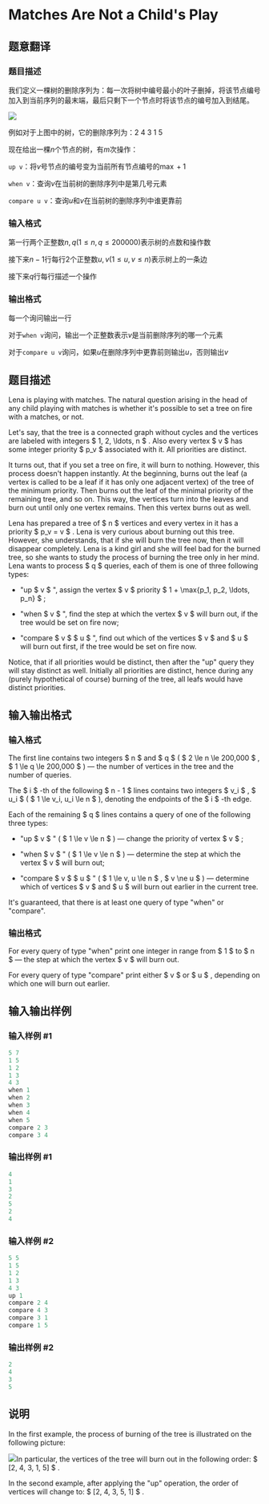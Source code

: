 # Matches Are Not a Child&#039;s Play 

## 题意翻译

### 题目描述

我们定义一棵树的删除序列为：每一次将树中编号最小的叶子删掉，将该节点编号加入到当前序列的最末端，最后只剩下一个节点时将该节点的编号加入到结尾。

![](https://cdn.luogu.org/upload/vjudge_pic/CF1137F/bc0d9649c17373120f77a2c7a539e99bc4a36a66.png)

例如对于上图中的树，它的删除序列为：2 4 3 1 5

现在给出一棵$n$个节点的树，有$m$次操作：

`up v`：将$v$号节点的编号变为当前所有节点编号的$\max + 1$

`when v`：查询$v$在当前树的删除序列中是第几号元素

`compare u v`：查询$u$和$v$在当前树的删除序列中谁更靠前

### 输入格式

第一行两个正整数$n,q(1 \leq n , q \leq 200000)$表示树的点数和操作数

接下来$n-1$行每行$2$个正整数$u,v(1 \leq u,v \leq n)$表示树上的一条边

接下来$q$行每行描述一个操作

### 输出格式

每一个询问输出一行

对于`when v`询问，输出一个正整数表示$v$是当前删除序列的哪一个元素

对于`compare u v`询问，如果$u$在删除序列中更靠前则输出$u$，否则输出$v$

## 题目描述

Lena is playing with matches. The natural question arising in the head of any child playing with matches is whether it's possible to set a tree on fire with a matches, or not.

Let's say, that the tree is a connected graph without cycles and the vertices are labeled with integers $ 1, 2, \ldots, n $ . Also every vertex $ v $ has some integer priority $ p_v $ associated with it. All priorities are distinct.

It turns out, that if you set a tree on fire, it will burn to nothing. However, this process doesn't happen instantly. At the beginning, burns out the leaf (a vertex is called to be a leaf if it has only one adjacent vertex) of the tree of the minimum priority. Then burns out the leaf of the minimal priority of the remaining tree, and so on. This way, the vertices turn into the leaves and burn out until only one vertex remains. Then this vertex burns out as well.

Lena has prepared a tree of $ n $ vertices and every vertex in it has a priority $ p_v = v $ . Lena is very curious about burning out this tree. However, she understands, that if she will burn the tree now, then it will disappear completely. Lena is a kind girl and she will feel bad for the burned tree, so she wants to study the process of burning the tree only in her mind. Lena wants to process $ q $ queries, each of them is one of three following types:

- "up $ v $ ", assign the vertex $ v $ priority $ 1 + \max\{p_1, p_2, \ldots, p_n\} $ ;

- "when $ v $ ", find the step at which the vertex $ v $ will burn out, if the tree would be set on fire now;

- "compare $ v $ $ u $ ", find out which of the vertices $ v $ and $ u $ will burn out first, if the tree would be set on fire now.

Notice, that if all priorities would be distinct, then after the "up" query they will stay distinct as well. Initially all priorities are distinct, hence during any (purely hypothetical of course) burning of the tree, all leafs would have distinct priorities.

## 输入输出格式

### 输入格式

The first line contains two integers $ n $ and $ q $ ( $ 2 \le n \le 200\,000 $ , $ 1 \le q \le 200\,000 $ ) — the number of vertices in the tree and the number of queries.

The $ i $ -th of the following $ n - 1 $ lines contains two integers $ v_i $ , $ u_i $ ( $ 1 \le v_i, u_i \le n $ ), denoting the endpoints of the $ i $ -th edge.

Each of the remaining $ q $ lines contains a query of one of the following three types:

- "up $ v $ " ( $ 1 \le v \le n $ ) — change the priority of vertex $ v $ ;

- "when $ v $ " ( $ 1 \le v \le n $ ) — determine the step at which the vertex $ v $ will burn out;

- "compare $ v $ $ u $ " ( $ 1 \le v, u \le n $ , $ v \ne u $ ) — determine which of vertices $ v $ and $ u $ will burn out earlier in the current tree.

It's guaranteed, that there is at least one query of type "when" or "compare".

### 输出格式

For every query of type "when" print one integer in range from $ 1 $ to $ n $ — the step at which the vertex $ v $ will burn out.

For every query of type "compare" print either $ v $ or $ u $ , depending on which one will burn out earlier.

## 输入输出样例

### 输入样例 #1

```cpp
5 7
1 5
1 2
1 3
4 3
when 1
when 2
when 3
when 4
when 5
compare 2 3
compare 3 4

```
### 输出样例 #1

```cpp
4
1
3
2
5
2
4

```
### 输入样例 #2

```cpp
5 5
1 5
1 2
1 3
4 3
up 1
compare 2 4
compare 4 3
compare 3 1
compare 1 5

```
### 输出样例 #2

```cpp
2
4
3
5

```
## 说明

In the first example, the process of burning of the tree is illustrated on the following picture:

![](https://cdn.luogu.com.cn/upload/vjudge_pic/CF1137F/bc0d9649c17373120f77a2c7a539e99bc4a36a66.png)In particular, the vertices of the tree will burn out in the following order: $ [2, 4, 3, 1, 5] $ .

In the second example, after applying the "up" operation, the order of vertices will change to: $ [2, 4, 3, 5, 1] $ .

